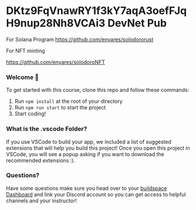 # DKtz9FqVnawRY1f3kY7aqA3oefFJqH9nup28Nh8VCAi3 DevNet Pub

For Solana Program
https://github.com/enyares/solodororust

For NFT minting

https://github.com/enyares/solodoroNFT


### **Welcome 👋**
To get started with this course, clone this repo and follow these commands:

1. Run `npm install` at the root of your directory
2. Run `npm run start` to start the project
3. Start coding!

### **What is the .vscode Folder?**
If you use VSCode to build your app, we included a list of suggested extensions that will help you build this project! Once you open this project in VSCode, you will see a popup asking if you want to download the recommended extensions :).



### **Questions?**
Have some questions make sure you head over to your [buildspace Dashboard](https://app.buildspace.so/courses/CObd6d35ce-3394-4bd8-977e-cbee82ae07a3) and link your Discord account so you can get access to helpful channels and your instructor!
